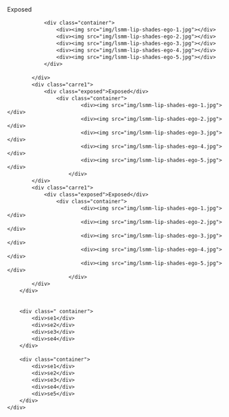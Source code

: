 <!DOCTYPE html>
<html lang="en">
<head>
    <meta charset="UTF-8">
    <link rel="stylesheet" type="text/css" href="flexgrid.css">
    <meta name="viewport" content="width=device-width, initial-scale=1.0">
    <meta http-equiv="X-UA-Compatible" content="ie=edge">
    <title>Document</title>
</head>
<body>
    <div class="maincon">
        <div class="container">
            <div class="carre1">
                <div class="exposed">Exposed</div>
                
                <div class="container">
                    <div><img src="img/lsmm-lip-shades-ego-1.jpg"></div>
                    <div><img src="img/lsmm-lip-shades-ego-2.jpg"></div>
                    <div><img src="img/lsmm-lip-shades-ego-3.jpg"></div>
                    <div><img src="img/lsmm-lip-shades-ego-4.jpg"></div>
                    <div><img src="img/lsmm-lip-shades-ego-5.jpg"></div>
                </div>
                
            </div>
            <div class="carre1">
                <div class="exposed">Exposed</div>
                    <div class="container">
                            <div><img src="img/lsmm-lip-shades-ego-1.jpg"></div>
                            <div><img src="img/lsmm-lip-shades-ego-2.jpg"></div>
                            <div><img src="img/lsmm-lip-shades-ego-3.jpg"></div>
                            <div><img src="img/lsmm-lip-shades-ego-4.jpg"></div>
                            <div><img src="img/lsmm-lip-shades-ego-5.jpg"></div>
                        </div>
            </div>
            <div class="carre1">
                <div class="exposed">Exposed</div>
                    <div class="container">
                            <div><img src="img/lsmm-lip-shades-ego-1.jpg"></div>
                            <div><img src="img/lsmm-lip-shades-ego-2.jpg"></div>
                            <div><img src="img/lsmm-lip-shades-ego-3.jpg"></div>
                            <div><img src="img/lsmm-lip-shades-ego-4.jpg"></div>
                            <div><img src="img/lsmm-lip-shades-ego-5.jpg"></div>
                        </div>
            </div>
        </div>

        
        <div class=" container">
            <div>se1</div>
            <div>se2</div>
            <div>se3</div>
            <div>se4</div>
        </div>

        <div class="container">
            <div>se1</div>
            <div>se2</div>
            <div>se3</div>
            <div>se4</div>
            <div>se5</div>
        </div>
    </div>
</body>
</html>

